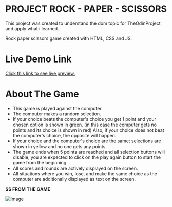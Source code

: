 # PROJECT ROCK - PAPER - SCISSORS

This project was created to understand the dom topic for TheOdinProject and apply what i learned. 

Rock paper scissors game created with HTML, CSS and JS.

# Live Demo Link

[Click this link to see live preview.](https://fakirherif.github.io/rock-paper-scissors-project/)

# About The Game

- This game is played against the computer.
- The computer makes a random selection.
- If your choice beats the computer's choice you get 1 point and your chosen option is shown in green. (in this case the computer gets no points and its choice is shown in red) Also, if your choice does not beat the computer's choice, the opposite will happen.
- If your choice and the computer's choice are the same; selections are shown in yellow and no one gets any points.
- The game ends when 5 points are reached and all selection buttons will disable, you are expected to click on the play again button to start the game from the beginning.
- All scores and rounds are actively displayed on the screen.
- All situations where you win, lose, and make the same choice as the computer are additionally displayed as text on the screen.

**SS FROM THE GAME**

![Image](https://i.ibb.co/JrPTYjV/taskagitmakas.png)